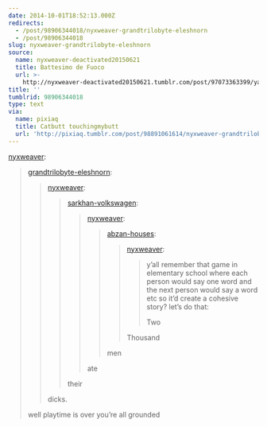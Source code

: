 ```yaml
---
date: 2014-10-01T18:52:13.000Z
redirects:
  - /post/98906344018/nyxweaver-grandtrilobyte-eleshnorn
  - /post/98906344018
slug: nyxweaver-grandtrilobyte-eleshnorn
source:
  name: nyxweaver-deactivated20150621
  title: Battesimo de Fuoco
  url: >-
    http://nyxweaver-deactivated20150621.tumblr.com/post/97073363399/yall-remember-that-game-in-elementary-school
title: ''
tumblrid: 98906344018
type: text
via:
  name: pixiaq
  title: Catbutt touchingmybutt
  url: 'http://pixiaq.tumblr.com/post/98891061614/nyxweaver-grandtrilobyte-eleshnorn'
---
```

<p><a class="tumblr_blog" href="http://nyxweaver.tumblr.com/post/97074592914/grandtrilobyte-eleshnorn-nyxweaver">nyxweaver</a>:</p>
<blockquote>
<p><a class="tumblr_blog" href="http://grandtrilobyte-eleshnorn.tumblr.com/post/97074430278/nyxweaver-sarkhan-volkswagen-nyxweaver">grandtrilobyte-eleshnorn</a>:</p>
<blockquote>
<p><a class="tumblr_blog" href="http://nyxweaver.tumblr.com/post/97074345194/sarkhan-volkswagen-nyxweaver-abzan-houses">nyxweaver</a>:</p>
<blockquote>
<p><a class="tumblr_blog" href="http://sarkhan-volkswagen.tumblr.com/post/97074307181/nyxweaver-abzan-houses-nyxweaver-yall">sarkhan-volkswagen</a>:</p>
<blockquote>
<p><a class="tumblr_blog" href="http://nyxweaver.tumblr.com/post/97074252209/abzan-houses-nyxweaver-yall-remember-that">nyxweaver</a>:</p>
<blockquote>
<p><a class="tumblr_blog" href="http://abzan-houses.tumblr.com/post/97073401154/nyxweaver-yall-remember-that-game-in">abzan-houses</a>:</p>
<blockquote>
<p><a class="tumblr_blog" href="http://nyxweaver.tumblr.com/post/97073363399/yall-remember-that-game-in-elementary-school">nyxweaver</a>:</p>
<blockquote>
<p>y’all remember that game in elementary school where each person would say one word and the next person would say a word etc so it’d create a cohesive story? let’s do that:</p>
<p>Two</p>
</blockquote>
<p>Thousand</p>
</blockquote>
<p>men</p>
</blockquote>
<p>ate</p>
</blockquote>
<p>their</p>
</blockquote>
<p>dicks.</p>
</blockquote>
<p>well playtime is over you’re all grounded</p>
</blockquote>
